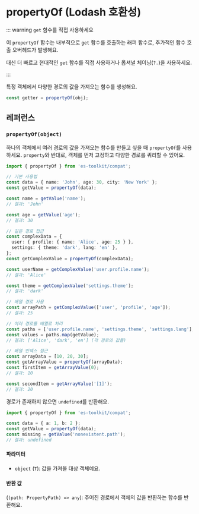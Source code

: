 # propertyOf (Lodash 호환성)

::: warning `get` 함수를 직접 사용하세요

이 `propertyOf` 함수는 내부적으로 `get` 함수를 호출하는 래퍼 함수로, 추가적인 함수 호출 오버헤드가 발생해요.

대신 더 빠르고 현대적인 `get` 함수를 직접 사용하거나 옵셔널 체이닝(`?.`)을 사용하세요.

:::

특정 객체에서 다양한 경로의 값을 가져오는 함수를 생성해요.

```typescript
const getter = propertyOf(obj);
```

## 레퍼런스

### `propertyOf(object)`

하나의 객체에서 여러 경로의 값을 가져오는 함수를 만들고 싶을 때 `propertyOf`를 사용하세요. `property`와 반대로, 객체를 먼저 고정하고 다양한 경로를 쿼리할 수 있어요.

```typescript
import { propertyOf } from 'es-toolkit/compat';

// 기본 사용법
const data = { name: 'John', age: 30, city: 'New York' };
const getValue = propertyOf(data);

const name = getValue('name');
// 결과: 'John'

const age = getValue('age');
// 결과: 30

// 깊은 경로 접근
const complexData = {
  user: { profile: { name: 'Alice', age: 25 } },
  settings: { theme: 'dark', lang: 'en' },
};
const getComplexValue = propertyOf(complexData);

const userName = getComplexValue('user.profile.name');
// 결과: 'Alice'

const theme = getComplexValue('settings.theme');
// 결과: 'dark'

// 배열 경로 사용
const arrayPath = getComplexValue(['user', 'profile', 'age']);
// 결과: 25

// 여러 경로를 배열로 처리
const paths = ['user.profile.name', 'settings.theme', 'settings.lang'];
const values = paths.map(getValue);
// 결과: ['Alice', 'dark', 'en'] (각 경로의 값들)

// 배열 인덱스 접근
const arrayData = [10, 20, 30];
const getArrayValue = propertyOf(arrayData);
const firstItem = getArrayValue(0);
// 결과: 10

const secondItem = getArrayValue('[1]');
// 결과: 20
```

경로가 존재하지 않으면 `undefined`를 반환해요.

```typescript
import { propertyOf } from 'es-toolkit/compat';

const data = { a: 1, b: 2 };
const getValue = propertyOf(data);
const missing = getValue('nonexistent.path');
// 결과: undefined
```

#### 파라미터

- `object` (`T`): 값을 가져올 대상 객체예요.

#### 반환 값

(`(path: PropertyPath) => any`): 주어진 경로에서 객체의 값을 반환하는 함수를 반환해요.
